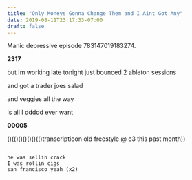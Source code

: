 ```yaml
---
title: "Only Moneys Gonna Change Them and I Aint Got Any"
date: 2019-08-11T23:17:33-07:00
draft: false
---
```


Manic depressive episode 783147019183274. 

<!--more-->

**2317**

but Im working late tonight just bounced 2 ableton sessions

and got a trader joes salad

and veggies all the way

is all I ddddd ever want





**00005**



()(()()()()()(()transcriptioon old freestyle @ c3 this past month))

```

he was sellin crack
I was rollin cigs
san francisco yeah (x2)

```
